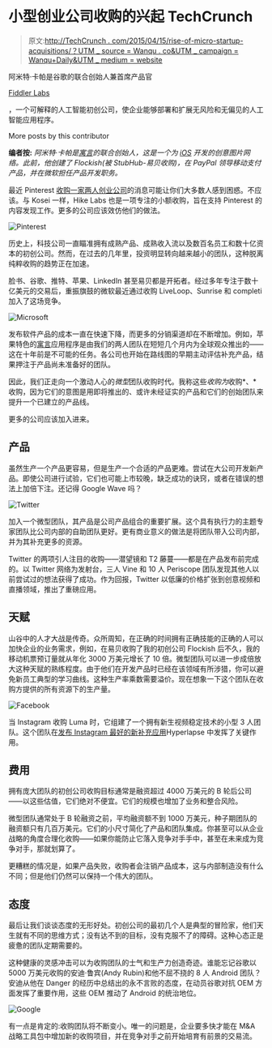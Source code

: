 # 小型创业公司收购的兴起 TechCrunch

> 原文:[http://TechCrunch . com/2015/04/15/rise-of-micro-startup-acquisitions/？UTM _ source = Wanqu . co&UTM _ campaign = Wanqu+Daily&UTM _ medium = website](http://techcrunch.com/2015/04/15/rise-of-micro-startup-acquisitions/?utm_source=wanqu.co&utm_campaign=Wanqu+Daily&utm_medium=website)

阿米特·卡帕是谷歌的联合创始人兼首席产品官

[Fiddler Labs](https://www.fiddler.ai/)

，一个可解释的人工智能初创公司，使企业能够部署和扩展无风险和无偏见的人工智能应用程序。

More posts by this contributor

**编者按:** *阿米特·卡帕是[寓言](http://parable.it/)的联合创始人，这是一个为 [iOS](https://itunes.apple.com/us/app/parable/id908922457) 开发的创意图片网络。此前，他创建了 Flockish(被 StubHub-易贝收购)，在 PayPal 领导移动支付产品，并在微软担任产品开发职务。*

最近 Pinterest [收购一家两人创业公司](https://beta.techcrunch.com/2015/04/03/pinterest-acquires-team-from-hike-labs-including-google-reader-blogger-veteran-jason-shellen/)的消息可能让你们大多数人感到困惑。不应该。与 Kosei 一样，Hike Labs 也是一项专注的小额收购，旨在支持 Pinterest 的内容发现工作。更多的公司应该效仿他们的做法。

![Pinterest](../Images/08fb4815f5f43a6c014eb85524c0977c.png)

历史上，科技公司一直瞄准拥有成熟产品、成熟收入流以及数百名员工和数十亿资本的初创公司。然而，在过去的几年里，投资明显转向越来越小的团队，这种脱离纯粹收购的趋势正在加速。

脸书、谷歌、推特、苹果、LinkedIn 甚至易贝都是开拓者。经过多年专注于数十亿美元的交易后，重振旗鼓的微软最近通过收购 LiveLoop、Sunrise 和 completi 加入了这场竞争。

![Microsoft](../Images/bb0bdb7000938dc5572af18d2b1d739e.png)

发布软件产品的成本一直在快速下降，而更多的分销渠道却在不断增加。例如，苹果特色的[寓言](https://itunes.apple.com/us/app/parable/id908922457)应用程序是由我们的两人团队在短短几个月内为全球观众推出的——这在十年前是不可能的任务。各公司也开始在路线图的早期主动评估补充产品，结果押注于产品尚未准备好的团队。

因此，我们正走向一个激动人心的*微型*团队收购时代。我称这些*收购为*收购*、*收购，因为它们的意图是用即将推出的、或许未经证实的产品和它们的创始团队来提升一个已建立的产品线。

更多的公司应该加入进来。

## 产品

虽然生产一个产品更容易，但是生产一个合适的产品更难。尝试在大公司开发新产品。即使公司进行试验，它们也可能上市较晚，缺乏成功的诀窍，或者在错误的想法上加倍下注。还记得 Google Wave 吗？

![Twitter](../Images/0b02dd935f0750a0abd8f77ff0448963.png)

加入一个微型团队，其产品是公司产品组合的重要扩展。这个具有执行力的主题专家团队比公司内部的自助团队更好。更有商业意义的做法是将团队带入公司内部，并为其补充更多的资源。

Twitter 的两项引人注目的收购——潜望镜和 T2 藤蔓——都是在产品发布前完成的。以 Twitter 网络为发射台，三人 Vine 和 10 人 Periscope 团队发现其他人以前尝试过的想法获得了成功。作为回报，Twitter 以低廉的价格扩张到创意视频和直播领域，推出了重磅应用。

## 天赋

山谷中的人才大战是传奇。众所周知，在正确的时间拥有正确技能的正确的人可以加快企业的业务需求，例如，在易贝收购了我的初创公司 Flockish 后不久，我的移动机票预订量就从年化 3000 万美元增长了 10 倍。微型团队可以进一步成倍放大这种天赋的熟练程度。由于他们在开发产品时已经在该领域有所涉猎，你可以避免新员工典型的学习曲线。这种生产率乘数需要溢价。现在想象一下这个团队在收购方提供的所有资源下的生产量。

![Facebook](../Images/43b5639359358b32152c2242d4c8ba36.png)

当 Instagram 收购 Luma 时，它组建了一个拥有新生视频稳定技术的小型 3 人团队。这个团队在[发布 Instagram 最好的新补充应用](https://beta.techcrunch.com/2014/08/26/instagram-hyperlapse/)Hyperlapse 中发挥了关键作用。

## 费用

拥有庞大团队的初创公司收购目标通常是融资超过 4000 万美元的 B 轮后公司——以这些估值，它们绝对不便宜。它们的规模也增加了业务和整合风险。

微型团队通常处于 B 轮融资之前，平均融资额不到 1000 万美元，种子期团队的融资额只有几百万美元。它们的小尺寸简化了产品和团队集成。你甚至可以从企业战略的角度合理化收购——如果你能防止它落入竞争对手手中，甚至在未来成为竞争对手，那就划算了。

更糟糕的情况是，如果产品失败，收购者会注销产品成本，这与内部制造没有什么不同；但是他们仍然可以保持一个伟大的团队。

## 态度

最后让我们谈谈态度的无形好处。初创公司的最初几个人是典型的冒险家，他们天生就有不同的思维方式；没有达不到的目标，没有克服不了的障碍。这种心态正是疲惫的团队定期需要的。

这种健康的灵感冲击可以为收购团队的士气和生产力创造奇迹。谁能忘记谷歌以 5000 万美元收购的安迪·鲁宾(Andy Rubin)和他不屈不挠的 8 人 Android 团队？安迪从他在 Danger 的经历中总结出的永不言败的态度，在动员谷歌对抗 OEM 方面发挥了重要作用，这些 OEM 推动了 Android 的统治地位。

![Google](../Images/8f02896af217e0d1d6aff73728ebd7a3.png)

有一点是肯定的:收购团队将不断变小。唯一的问题是，企业要多快才能在 M&A 战略工具包中增加新的收购项目，并在竞争对手之前开始培育有前景的交易流。